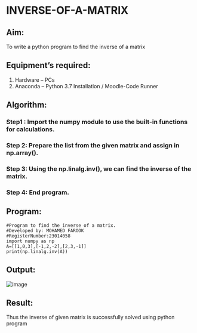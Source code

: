 # INVERSE-OF-A-MATRIX
## Aim:
To write a python program to find the inverse of a matrix
## Equipment’s required:
1. 	Hardware – PCs
2. 	Anaconda – Python 3.7 Installation / Moodle-Code Runner
## Algorithm:
### Step1 : Import the numpy module to use the built-in functions for calculations.
### Step 2: Prepare the list from the given matrix and assign in np.array().
### Step 3: Using the np.linalg.inv(), we can find the inverse of the matrix.
### Step 4: End program.

## Program:
```
#Program to find the inverse of a matrix.
#Developed by: MOHAMED FAROOK
#RegisterNumber:23014058
import numpy as np
A=[[1,0,3],[-1,2,-2],[2,3,-1]]
print(np.linalg.inv(A))
```
## Output:
![image](https://github.com/MOHAMEDFAROOK2005/INVERSE-OF-A-MATRIX/assets/150319482/372ade08-3a73-4585-bd8d-af535b5f7188)

## Result:
Thus the inverse of given matrix is successfully solved using python program

